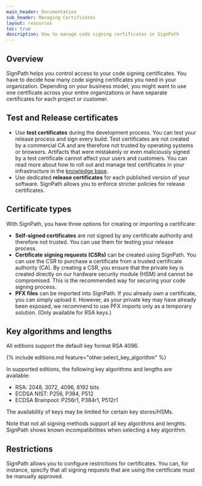 ```yaml
---
main_header: Documentation
sub_header: Managing Certificates
layout: resources
toc: true
description: How to manage code signing certificates in SignPath
---
```


## Overview

SignPath helps you control access to your code signing certificates. You have to decide how many code signing certificates you need in your organization. Depending on your business model, you might want to use one certificate across your entire organizations or have separate certificates for each project or customer.

## Test and Release certificates

* Use **test certificates** during the development process. You can test your release process and sign every build. Test certificates are not created by a commercial CA and are therefore not trusted by operating systems or browsers. Artifacts that were mistakenly or even maliciously signed by a test certificate cannot affect your users and customers. You can read more about how to roll out and manage test certificates in your infrastructure in the [knowledge base](/code-signing/test-certificates).
* Use dedicated **release certificates** for each published version of your software. SignPath allows you to enforce stricter policies for release certificates.

## Certificate types

With SignPath, you have three options for creating or importing a certificate:

* **Self-signed certificates** are not signed by any certificate authority and therefore not trusted. You can use them for testing your release process.
* **Certificate signing requests (CSRs)** can be created using SignPath. You can use the CSR to purchase a certificate from a trusted certificate authority (CA). By creating a CSR, you ensure that the private key is created directly on our hardware security module (HSM) and cannot be compromised. This is the recommended way for securing your code signing process.
* **PFX files** can be imported into SignPath. If you already own a certificate, you can simply upload it. However, as your private key may have already been exposed, we recommend to use PFX imports only as a temporary solution. (Only available for RSA keys.)

## Key algorithms and lengths

All editions support the default key format RSA 4096.

{% include editions.md feature="other.select_key_algorithm" %}

In supported editions, the following key algorithms and lengths are available:

* RSA: 2048, 3072, 4096, 8192 bits
* ECDSA NIST: P256, P384, P512
* ECDSA Brainpool: P256r1, P384r1, P512r1

The availability of keys may be limited for certain key stores/HSMs.

Note that not all signing methods support all key algorithms and lenghts. SignPath shows known incompatibilities when selecting a key algorithm.

## Restrictions

SignPath allows you to configure restrictions for certificates. You can, for instance, specify that all signing requests that are using the certificate must be manually approved.
